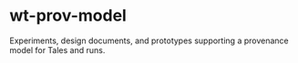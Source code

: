 # wt-prov-model
Experiments, design documents, and prototypes supporting a provenance model for Tales and runs.
